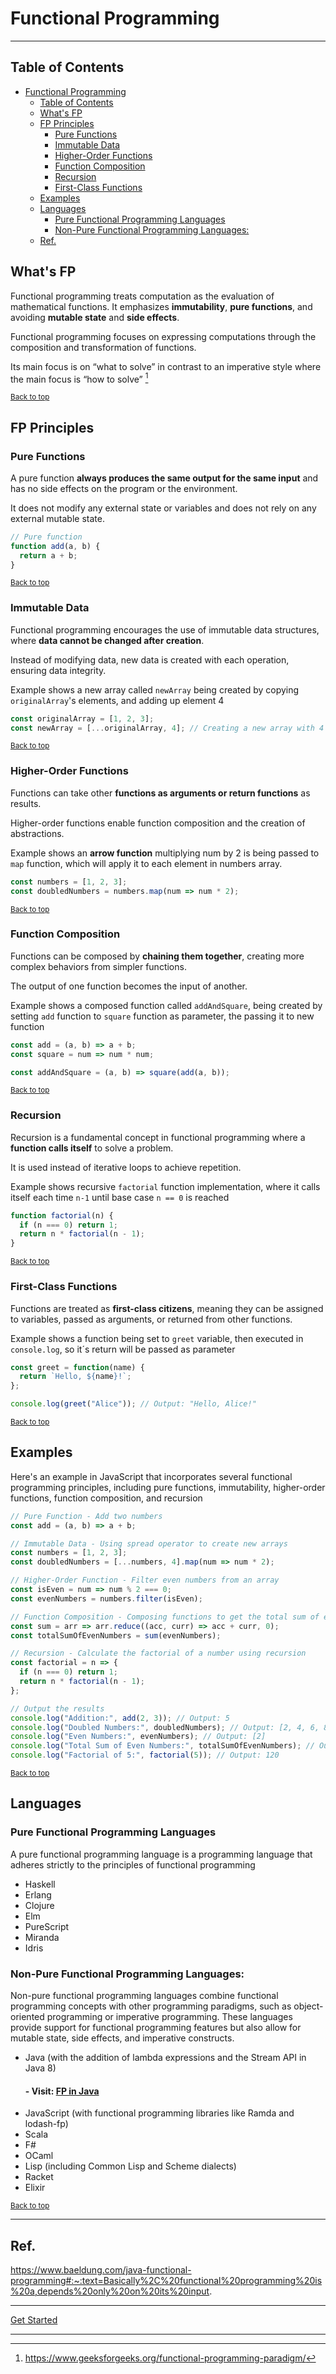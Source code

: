 # Functional Programming

---

## Table of Contents
<!-- TOC -->
* [Functional Programming](#functional-programming)
  * [Table of Contents](#table-of-contents)
  * [What's FP](#whats-fp)
  * [FP Principles](#fp-principles)
    * [Pure Functions](#pure-functions)
    * [Immutable Data](#immutable-data)
    * [Higher-Order Functions](#higher-order-functions)
    * [Function Composition](#function-composition)
    * [Recursion](#recursion)
    * [First-Class Functions](#first-class-functions)
  * [Examples](#examples)
  * [Languages](#languages)
    * [Pure Functional Programming Languages](#pure-functional-programming-languages)
    * [Non-Pure Functional Programming Languages:](#non-pure-functional-programming-languages)
  * [Ref.](#ref)
<!-- TOC -->


## What's FP

Functional programming treats computation as the evaluation of mathematical functions. It emphasizes **immutability**, **pure functions**, and avoiding **mutable state** and **side effects**. 

Functional programming focuses on expressing computations through the composition and transformation of functions.

Its main focus is on “what to solve” in contrast to an imperative style where the main focus is “how to solve” [^1]

<sub>[Back to top](#table-of-contents)</sub>

## FP Principles

### Pure Functions
A pure function **always produces the same output for the same input** and has no side effects on the program or the environment.

It does not modify any external state or variables and does not rely on any external mutable state.


```javascript
// Pure function
function add(a, b) {
  return a + b;
}
```

<sub>[Back to top](#table-of-contents)</sub>

### Immutable Data
Functional programming encourages the use of immutable data structures, where **data cannot be changed after creation**.

Instead of modifying data, new data is created with each operation, ensuring data integrity.

Example shows a new array called `newArray` being created by copying `originalArray`'s elements, and adding up element 4

```javascript
const originalArray = [1, 2, 3];
const newArray = [...originalArray, 4]; // Creating a new array with 4 added
```

<sub>[Back to top](#table-of-contents)</sub>

### Higher-Order Functions
Functions can take other **functions as arguments or return functions** as results.

Higher-order functions enable function composition and the creation of abstractions.

Example shows an **arrow function** multiplying num by 2 is being passed to `map` function, which will apply it to each element in numbers array.

```javascript
const numbers = [1, 2, 3];
const doubledNumbers = numbers.map(num => num * 2);
```

<sub>[Back to top](#table-of-contents)</sub>

### Function Composition
Functions can be composed by **chaining them together**, creating more complex behaviors from simpler functions.

The output of one function becomes the input of another.

Example shows a composed function called `addAndSquare`, being created by setting `add` function to `square` function as parameter, the passing it to new function

```javascript
const add = (a, b) => a + b;
const square = num => num * num;

const addAndSquare = (a, b) => square(add(a, b));
```

<sub>[Back to top](#table-of-contents)</sub>


### Recursion
Recursion is a fundamental concept in functional programming where a **function calls itself** to solve a problem.

It is used instead of iterative loops to achieve repetition.

Example shows recursive `factorial` function implementation, where it calls itself each time `n-1` until base case `n == 0` is reached 

```javascript
function factorial(n) {
  if (n === 0) return 1;
  return n * factorial(n - 1);
}
```

<sub>[Back to top](#table-of-contents)</sub>

### First-Class Functions
Functions are treated as **first-class citizens**, meaning they can be assigned to variables, passed as arguments, or returned from other functions.

  Example shows a function being set to `greet` variable, then executed in `console.log`, so it´s return will be passed as parameter 

```javascript
const greet = function(name) {
  return `Hello, ${name}!`;
};

console.log(greet("Alice")); // Output: "Hello, Alice!"

```

<sub>[Back to top](#table-of-contents)</sub>

## Examples

Here's an example in JavaScript that incorporates several functional programming principles, including pure functions, immutability, higher-order functions, function composition, and recursion

```javascript
// Pure Function - Add two numbers
const add = (a, b) => a + b;

// Immutable Data - Using spread operator to create new arrays
const numbers = [1, 2, 3];
const doubledNumbers = [...numbers, 4].map(num => num * 2);

// Higher-Order Function - Filter even numbers from an array
const isEven = num => num % 2 === 0;
const evenNumbers = numbers.filter(isEven);

// Function Composition - Composing functions to get the total sum of even numbers
const sum = arr => arr.reduce((acc, curr) => acc + curr, 0);
const totalSumOfEvenNumbers = sum(evenNumbers);

// Recursion - Calculate the factorial of a number using recursion
const factorial = n => {
  if (n === 0) return 1;
  return n * factorial(n - 1);
};

// Output the results
console.log("Addition:", add(2, 3)); // Output: 5
console.log("Doubled Numbers:", doubledNumbers); // Output: [2, 4, 6, 8]
console.log("Even Numbers:", evenNumbers); // Output: [2]
console.log("Total Sum of Even Numbers:", totalSumOfEvenNumbers); // Output: 2
console.log("Factorial of 5:", factorial(5)); // Output: 120

```

<sub>[Back to top](#table-of-contents)</sub>


## Languages
### Pure Functional Programming Languages

A pure functional programming language is a programming language that adheres strictly to the principles of functional programming

- Haskell
- Erlang
- Clojure
- Elm
- PureScript
- Miranda
- Idris

### Non-Pure Functional Programming Languages:

Non-pure functional programming languages combine functional programming concepts with other programming paradigms, such as object-oriented programming or imperative programming. These languages provide support for functional programming features but also allow for mutable state, side effects, and imperative constructs.

  - Java (with the addition of lambda expressions and the Stream API in Java 8)
    #### - Visit: [FP in Java](../languages/java/fp.md)
- JavaScript (with functional programming libraries like Ramda and lodash-fp)
- Scala
- F#
- OCaml
- Lisp (including Common Lisp and Scheme dialects)
- Racket
- Elixir



<sub>[Back to top](#table-of-contents)</sub>


---

## Ref.

https://www.baeldung.com/java-functional-programming#:~:text=Basically%2C%20functional%20programming%20is%20a,depends%20only%20on%20its%20input.

[^1]: https://www.geeksforgeeks.org/functional-programming-paradigm/

---

[Get Started](../../../get-started.md) 

---
